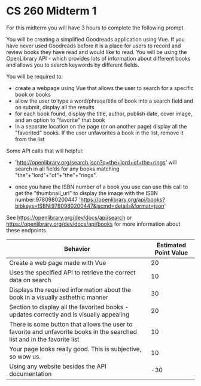 # CS 260  Midterm 1

For this midterm you will have 3 hours to complete the following prompt.  

You will be creating a simplified Goodreads application using Vue.  If you have never used Goodreads before it is a place for users to record and review books they have read and would like to read.  You will be using the OpenLibrary API - which provides lots of information about different books and allows you to search keywords by different fields.  

You will be required to:
- create a webpage using Vue that allows the user to search for a specific book or books
- allow the user to type a word/phrase/title of book into a search field and on submit, display all the results
- for each book found, display the title, author, publish date, cover image, and an option to "favorite" that book
- In a separate location on the page (or on another page) display all the "favorited" books.  If the user unfavorites a book in the list, remove it from the list


Some API calls that will helpful:
- 'http://openlibrary.org/search.json?q=the+lord+of+the+rings' will search in all fields for any books matching "the"+"lord"+"of"+"the"+"rings".  

- once you have the ISBN number of a book you use can use this call to get the "thumbnail_url" to display the image with the ISBN number:9780980200447
'https://openlibrary.org/api/books?bibkeys=ISBN:9780980200447&jscmd=details&format=json'

See https://openlibrary.org/dev/docs/api/search or https://openlibrary.org/dev/docs/api/books for more information about these endpoints.




Behavior | Estimated Point Value
--- | ---
Create a web page made with Vue | 20
Uses the specified API to retrieve the correct data on search | 10
Displays the required information about the book in a visually asthethic manner | 30
Section to display all the favorited books - updates correctly and is visually appealing | 20
There is some button that allows the user to favorite and unfavorite books in the searched list and in the favorite list | 10
Your page looks really good. This is subjective, so wow us. | 10
Using any website besides the API documentation | -30
